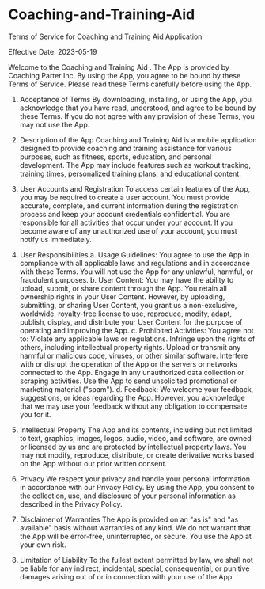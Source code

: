 # Coaching-and-Training-Aid

Terms of Service for Coaching and Training Aid Application

Effective Date: 2023-05-19

Welcome to the Coaching and Training Aid . The App is provided by Coaching Parter Inc. By using the App, you agree to be bound by these Terms of Service. Please read these Terms carefully before using the App.

1. Acceptance of Terms
By downloading, installing, or using the App, you acknowledge that you have read, understood, and agree to be bound by these Terms. If you do not agree with any provision of these Terms, you may not use the App.

2. Description of the App
Coaching and Training Aid is a mobile application designed to provide coaching and training assistance for various purposes, such as fitness, sports, education, and personal development. The App may include features such as workout tracking, training times, personalized training plans, and educational content.

3. User Accounts and Registration
To access certain features of the App, you may be required to create a user account. You must provide accurate, complete, and current information during the registration process and keep your account credentials confidential. You are responsible for all activities that occur under your account. If you become aware of any unauthorized use of your account, you must notify us immediately.

4. User Responsibilities
a. Usage Guidelines: You agree to use the App in compliance with all applicable laws and regulations and in accordance with these Terms. You will not use the App for any unlawful, harmful, or fraudulent purposes.
b. User Content: You may have the ability to upload, submit, or share content through the App. You retain all ownership rights in your User Content. However, by uploading, submitting, or sharing User Content, you grant us a non-exclusive, worldwide, royalty-free license to use, reproduce, modify, adapt, publish, display, and distribute your User Content for the purpose of operating and improving the App.
c. Prohibited Activities: You agree not to:
Violate any applicable laws or regulations.
Infringe upon the rights of others, including intellectual property rights.
Upload or transmit any harmful or malicious code, viruses, or other similar software.
Interfere with or disrupt the operation of the App or the servers or networks connected to the App.
Engage in any unauthorized data collection or scraping activities.
Use the App to send unsolicited promotional or marketing material ("spam").
d. Feedback: We welcome your feedback, suggestions, or ideas regarding the App. However, you acknowledge that we may use your feedback without any obligation to compensate you for it.

5. Intellectual Property
The App and its contents, including but not limited to text, graphics, images, logos, audio, video, and software, are owned or licensed by us and are protected by intellectual property laws. You may not modify, reproduce, distribute, or create derivative works based on the App without our prior written consent.

6. Privacy
We respect your privacy and handle your personal information in accordance with our Privacy Policy. By using the App, you consent to the collection, use, and disclosure of your personal information as described in the Privacy Policy.

7. Disclaimer of Warranties
The App is provided on an "as is" and "as available" basis without warranties of any kind. We do not warrant that the App will be error-free, uninterrupted, or secure. You use the App at your own risk.

8. Limitation of Liability
To the fullest extent permitted by law, we shall not be liable for any indirect, incidental, special, consequential, or punitive damages arising out of or in connection with your use of the App.
